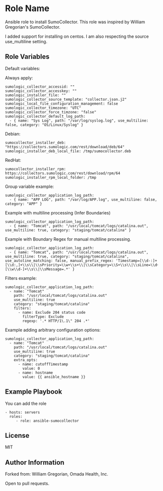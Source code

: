 Role Name
=========

Ansible role to install SumoCollector. This role was inspired by William Gregorian's SumoCollector.

I added support for installing on centos. I am also respecting the source use_multiline setting.

Role Variables
--------------

Default variables:


Always apply:
```
sumologic_collector_accessid: ""
sumologic_collector_accesskey: ""
sumologic_installer_file: ""
sumologic_collector_source_template: "collector.json.j2"
sumologic_local_file_configuration_management: false
sumologic_collector_timezone: "UTC"
sumologic_collector_force_timzone: "false"
sumologic_collector_default_log_path:
  - { name: "Sys Log", path: "/var/log/syslog.log", use_multiline: false, category: "OS/Linux/Syslog" }
```

Debian:
```
sumocollector_installer_deb: "https://collectors.sumologic.com/rest/download/deb/64"
sumologic_installer_deb_local_file: /tmp/sumocollector.deb

```

RedHat:
```
sumocollector_installer_rpm: https://collectors.sumologic.com/rest/download/rpm/64
sumologic_installer_rpm_local_folder: /tmp

```


Group variable example:

```
sumologic_collector_application_log_path:
  - { name: "APP LOG", path: "/var/log/APP.log", use_multiline: false, category: "APP" }
```

Example with multiline processing (Infer Boundaries)
```
sumologic_collector_application_log_path:
  - { name: "Tomcat", path: "/usr/local/tomcat/logs/catalina.out", use_multiline: true, category: "staging/tomcat/catalina" }
```

Example with Boundary Regex for manual multiline processing.
```
sumologic_collector_application_log_path:
  - { name: "Tomcat", path: "/usr/local/tomcat/logs/catalina.out", use_multiline: true, category: "staging/tomcat/catalina", use_autoline_matching: false, manual_prefix_regex: 'Timestamp=[\\d-:]+ [\\d:,]+\\s\\|\\sPriority=\\w+\\s+\\|\\sCategory=\\S+\\s\\|\\sLine=\\d+\\s\\|\\sThread=[\\w\\d-]+\\s\\|\\sMessage=.*' }
```

Filters example:
```
sumologic_collector_application_log_path:
  - name: "Tomcat"
    path: "/usr/local/tomcat/logs/catalina.out"
    use_multiline: true
    category: "staging/tomcat/catalina"
    filters:
      - name: Exclude 204 status code
        filterType: Exclude
        regexp: '.* HTTP/1\.1\" 204 .*'
```

Example adding arbitrary configuration options:
```
sumologic_collector_application_log_path:
  - name: "Tomcat"
    path: "/usr/local/tomcat/logs/catalina.out"
    use_multiline: true
    category: "staging/tomcat/catalina"
    extra_opts:
      - name: cutoffTimestamp
        value: 0
      - name: hostname
        value: {{ ansible_hostname }}
```

Example Playbook
----------------

You can add the role

    - hosts: servers
      roles:
         - role: ansible-sumocollector

License
-------

MIT

Author Information
------------------
Forked from: William Gregorian, Omada Health, Inc.


Open to pull requests.
